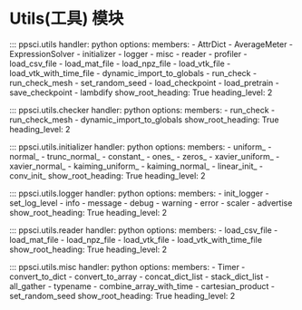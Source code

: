 # Utils(工具) 模块

::: ppsci.utils
    handler: python
    options:
      members:
        - AttrDict
        - AverageMeter
        - ExpressionSolver
        - initializer
        - logger
        - misc
        - reader
        - profiler
        - load_csv_file
        - load_mat_file
        - load_npz_file
        - load_vtk_file
        - load_vtk_with_time_file
        - dynamic_import_to_globals
        - run_check
        - run_check_mesh
        - set_random_seed
        - load_checkpoint
        - load_pretrain
        - save_checkpoint
        - lambdify
      show_root_heading: True
      heading_level: 2

::: ppsci.utils.checker
    handler: python
    options:
      members:
        - run_check
        - run_check_mesh
        - dynamic_import_to_globals
      show_root_heading: True
      heading_level: 2

::: ppsci.utils.initializer
    handler: python
    options:
      members:
        - uniform_
        - normal_
        - trunc_normal_
        - constant_
        - ones_
        - zeros_
        - xavier_uniform_
        - xavier_normal_
        - kaiming_uniform_
        - kaiming_normal_
        - linear_init_
        - conv_init_
      show_root_heading: True
      heading_level: 2

::: ppsci.utils.logger
    handler: python
    options:
      members:
        - init_logger
        - set_log_level
        - info
        - message
        - debug
        - warning
        - error
        - scaler
        - advertise
      show_root_heading: True
      heading_level: 2

::: ppsci.utils.reader
    handler: python
    options:
      members:
        - load_csv_file
        - load_mat_file
        - load_npz_file
        - load_vtk_file
        - load_vtk_with_time_file
      show_root_heading: True
      heading_level: 2

::: ppsci.utils.misc
    handler: python
    options:
      members:
        - Timer
        - convert_to_dict
        - convert_to_array
        - concat_dict_list
        - stack_dict_list
        - all_gather
        - typename
        - combine_array_with_time
        - cartesian_product
        - set_random_seed
      show_root_heading: True
      heading_level: 2
